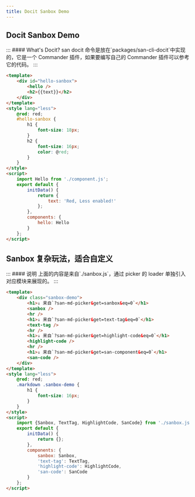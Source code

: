 ```yaml
---
title: Docit Sanbox Demo
---
```


## Docit Sanbox Demo

<sanbox>
:::
#### What's Docit?
san docit 命令是放在`packages/san-cli-docit`中实现的，它是一个 Commander 插件，如果要编写自己的 Commander 插件可以参考它的代码。
:::

```html
<template>
    <div id="hello-sanbox">
        <hello />
        <h2>{{text}}</h2>
    </div>
</template>
<style lang="less">
    @red: red;
    #hello-sanbox {
        h1 {
            font-size: 18px;
        }
        h2 {
            font-size: 16px;
            color: @red;
        }
    }
</style>
<script>
    import Hello from './component.js';
    export default {
        initData() {
            return {
                text: 'Red, Less enabled!'
            };
        },
        components: {
            hello: Hello
        }
    };
</script>
```

</sanbox>

## Sanbox 复杂玩法，适合自定义

<sanbox>
:::
#### 说明
上面的内容是来自`./sanbox.js`，通过 picker 的 loader 单独引入对应模块来展现的。
:::

```html
<template>
    <div class="sanbox-demo">
        <h1>↓ 来自`?san-md-picker&get=sanbox&eq=0`</h1>
        <sanbox />
        <hr />
        <h1>↓ 来自`?san-md-picker&get=text-tag&eq=0`</h1>
        <text-tag />
        <hr />
        <h1>↓ 来自`?san-md-picker&get=highlight-code&eq=0`</h1>
        <highlight-code />
        <hr />
        <h1>↓ 来自`?san-md-picker&get=san-component&eq=0`</h1>
        <san-code />
    </div>
</template>
<style lang="less">
    @red: red;
    .markdown .sanbox-demo {
        h1 {
            font-size: 16px;
        }
    }
</style>
<script>
    import {Sanbox, TextTag, HighlightCode, SanCode} from './sanbox.js';
    export default {
        initData() {
            return {};
        },
        components: {
            sanbox: Sanbox,
            'text-tag': TextTag,
            'highlight-code': HighlightCode,
            'san-code': SanCode
        }
    };
</script>
```

</sanbox>
